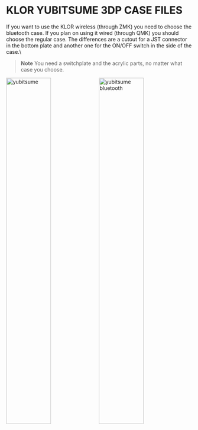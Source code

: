 # KLOR YUBITSUME 3DP CASE FILES 

If you want to use the KLOR wireless (through ZMK) you need to choose the bluetooth case. If you plan on using it wired (through QMK) you should choose the regular case. The differences are a cutout for a JST connector in the bottom plate and another one for the ON/OFF switch in the side of the case.\

> **Note**
> You need a switchplate and the acrylic parts, no matter what case you choose.

[<img alt="yubitsume" width="49%" src="/case/docs/images/yubitsume_3dp.png" title="yubitsume" />](../../../case/3DP/yubitsume/regular/)
[<img alt="yubitsume bluetooth" width="49%" src="/case/docs/images/yubitsume_3dp_ble.png" title="yubitsume bluetooth" />](../../../case/3DP/yubitsume/bluetooth/)